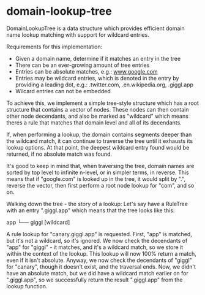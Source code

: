 # domain-lookup-tree

DomainLookupTree is a data structure which provides efficient domain name lookup matching with support for wildcard entries.

Requirements for this implementation:

- Given a domain name, determine if it matches an entry in the tree
- There can be an ever-growing amount of tree entries
- Entries can be absolute matches, e.g.: www.google.com
- Entries may be wildcard entries, which is denoted in the entry by providing a leading dot, e.g.: .twitter.com, .en.wikipedia.org, .giggl.app
- Wilcard entries can not be embedded

To achieve this, we implement a simple tree-style structure which has a root structure that contains a vector of nodes. These nodes can then contain other node decendants, and also be marked as "wildcard" which means theres a rule that matches that domain level and all of its decendants.

If, when performing a lookup, the domain contains segments deeper than the wildcard match, it can continue to traverse the tree until it exhausts its lookup options. At that point, the deepest wildcard entry found would be returned, if no absolute match was found.

It's good to keep in mind that, when traversing the tree, domain names are sorted by top level to infinite n-level, or in simpler terms, in reverse. This means that if "google.com" is looked up in the tree, it would split by ".", reverse the vector, then first perform a root node lookup for "com", and so on.

Walking down the tree - the story of a lookup:
Let's say have a RuleTree with an entry ".giggl.app" which means that the tree looks like this:

app
└── giggl [wildcard]

A rule lookup for "canary.giggl.app" is requested. First, "app" is matched, but it's not a wildcard, so it's ignored. We now check the decendants of "app" for "giggl" - it matches, and it's a wildcard match, so we store it within the context of the lookup. This lookup will now 100% return a match, even if it isn't absolute. Anyway, we now check the decendants of "giggl" for "canary", though it doesn't exist, and the traversal ends. Now, we didn't have an absolute match, but we did have a wildcard match earlier on for ".giggl.app", so we successfully return the result ".giggl.app" from the lookup function.

